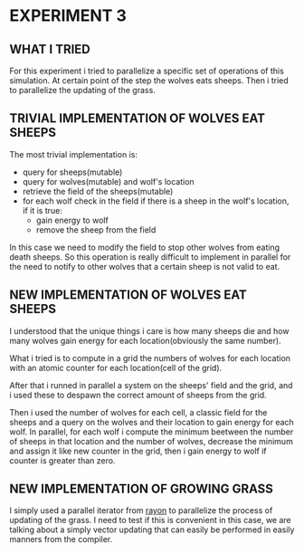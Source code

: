 # EXPERIMENT 3

## WHAT I TRIED
For this experiment i tried to parallelize a specific set of operations of this simulation.
At certain point of the step the wolves eats sheeps.
Then i tried to parallelize the updating of the grass.

## TRIVIAL IMPLEMENTATION OF WOLVES EAT SHEEPS
The most trivial implementation is:
- query for sheeps(mutable)
- query for wolves(mutable) and wolf's location
- retrieve the field of the sheeps(mutable)
- for each wolf check in the field if there is a sheep in the wolf's location, if it is true:
    - gain energy to wolf
    - remove the sheep from the field

In this case we need to modify the field to stop other wolves from eating death sheeps. So this operation is really difficult to implement in parallel for the need to notify to other wolves that a certain sheep is not valid to eat.

## NEW IMPLEMENTATION OF WOLVES EAT SHEEPS
I understood that the unique things i care is how many sheeps die and how many wolves gain energy for each location(obviously the same number).

What i tried is to compute in a grid the numbers of wolves for each location with an atomic counter for each location(cell of the grid).

After that i runned in parallel a system on the sheeps' field and the grid, and i used these to despawn the correct amount of sheeps from the grid.

Then i used the number of wolves for each cell, a classic field for the sheeps and a query on the wolves and their location to gain energy for each wolf.
In parallel, for each wolf i compute the minimum beetween the number of sheeps in that location and the number of wolves, decrease the minimum and assign it like new counter in the grid, then i gain energy to wolf if counter is greater than zero.

## NEW IMPLEMENTATION OF GROWING GRASS
I simply used a parallel iterator from [rayon](https://docs.rs/rayon/latest/rayon/) to parallelize the process of updating of the grass.
I need to test if this is convenient in this case, we are talking about a simply vector updating that can easily be performed in easily manners from the compiler.